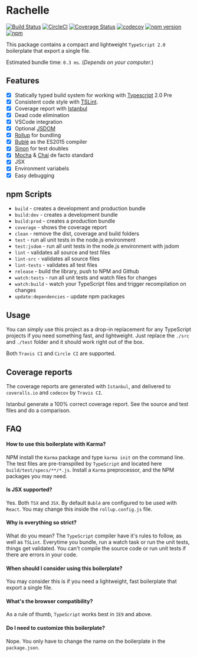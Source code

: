 # Rachelle

[![Build Status](https://travis-ci.org/Kflash/rachelle.svg?branch=master)](https://travis-ci.org/Kflash/rachelle)
[![CircleCI](https://circleci.com/gh/Kflash/rachelle.svg?style=svg)](https://circleci.com/gh/Kflash/rachelle)
[![Coverage Status](https://coveralls.io/repos/github/Kflash/rachelle/badge.svg?branch=master)](https://coveralls.io/github/Kflash/rachelle?branch=master)
[![codecov](https://codecov.io/gh/Kflash/rachelle/branch/master/graph/badge.svg)](https://codecov.io/gh/Kflash/rachelle)
[![npm version](https://badge.fury.io/js/rachelle.svg)](https://badge.fury.io/js/rachelle)
[![npm](https://img.shields.io/npm/l/express.svg?style=flat-square)](https://github.com/kflash/rachelle/blob/master/LICENSE.md)

This package contains a compact and lightweight `TypeScript 2.0` boilerplate that export a single file.

Estimated bundle time: `0.3 ms`. (*Depends on your computer.*)

## Features

- [x] Statically typed build system for working with [Typescript](https://www.typescriptlang.org/) 2.0 Pre
- [x] Consistent code style with [TSLint](https://palantir.github.io/tslint/).
- [x] Coverage report with [Istanbul](https://github.com/gotwarlost/istanbul)
- [x] Dead code elimination
- [x] VSCode integration
- [x] Optional [JSDOM](https://github.com/tmpvar/jsdom)
- [x] [Rollup](http://rollupjs.org/) for bundling
- [x] [Bublé](https://gitlab.com/Rich-Harris/buble) as the ES2015 compiler
- [x] [Sinon](http://sinonjs.org/) for test doubles
- [x] [Mocha](https://mochajs.org/) & [Chai](http://chaijs.com/) de facto standard
- [x] JSX
- [x] Environment variabels
- [x] Easy debugging

## npm Scripts

- `build` - creates a development and production bundle
- `build:dev`  - creates a development bundle
- `build:prod` - creates a production bundle
- `coverage` - shows the coverage report
- `clean` - remove the dist, coverage and build folders
- `test` - run all unit tests in the node.js environment
- `test:jsdom` - run all unit tests in the node.js environment with jsdom
- `lint` - validates all source and test files
- `lint-src` - validates all source files
- `lint-tests` - validates all test files
- `release` - build the library, push to NPM and Github
- `watch:tests` - run all unit tests and watch files for changes
- `watch:build` - watch your TypeScript files and trigger recompilation on changes
- `update:dependencies` - update npm packages

## Usage
You can simply use this project as a drop-in replacement for any TypeScript projects if you need something fast, and lightweight. Just replace the `./src` and `./test` folder and it should work right out of the box.

Both `Travis CI` and `Circle CI` are supported.

## Coverage reports

The coverage reports are generated with `Istanbul`, and delivered to `coveralls.io` and `codecov` by `Travis CI`.

Istanbul generate a 100% correct coverage report. See the source and test files and do a comparison.

## FAQ

#### How to use this boilerplate with Karma?

NPM install the `Karma` package and type `karma init` on the command line. The test files are pre-transpilled by `TypeScript` and located here `build/test/specs/**/*.js`.
Install a `Karma` preprocessor, and the NPM packages you may need.

#### Is JSX supported?

Yes. Both `TSX` and `JSX`. By default `Bublé` are configured to be used with `React`. You may change this inside the `rollup.config.js` file.

#### Why is everything so strict?

What do you mean? The `TypeScript` compiler have it's rules to follow, as well as `TSLint`. Everytime you bundle, run a watch task or
run the unit tests, things get validated. You can't compile the source code or run unit tests if there are errors in your code.

#### When should I consider using this boilerplate?

You may consider this is if you need a lightweight, fast boilerplate that export a single file.

#### What's the browser compatibility?

As a rule of thumb, `TypeScript` works best in `IE9` and above.

#### Do I need to customize this boilerplate?

Nope. You only have to change the name on the boilerplate in the `package.json`.
